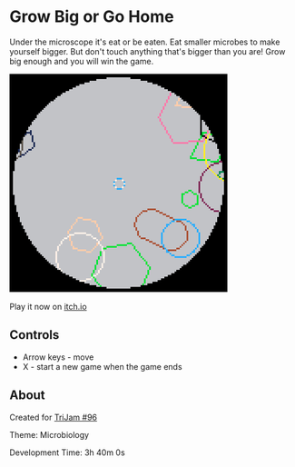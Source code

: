 # Grow Big or Go Home
Under the microscope it's eat or be eaten. 
Eat smaller microbes to make yourself bigger. 
But don't touch anything that's bigger than you are! 
Grow big enough and you will win the game.

[![Small microbe surrounded by bigger microbes](screenshots/cover.png)](https://caterpillargames.itch.io/grow-big-or-go-home)

Play it now on [itch.io](https://caterpillargames.itch.io/grow-big-or-go-home)

## Controls
* Arrow keys - move
* X - start a new game when the game ends




## About
Created for [TriJam #96](https://itch.io/jam/trijam-96/entries)

Theme: Microbiology

Development Time: 3h 40m 0s


